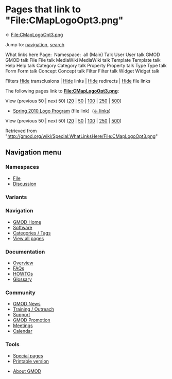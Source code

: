 <div id="mw-page-base" class="noprint">

</div>

<div id="mw-head-base" class="noprint">

</div>

<div id="content" class="mw-body" role="main">

<span id="top"></span>

<div id="mw-js-message" style="display:none;">

</div>



# <span dir="auto">Pages that link to "File:CMapLogoOpt3.png"</span>

<div id="bodyContent">

<div id="contentSub">

←
[File:CMapLogoOpt3.png](/wiki/File:CMapLogoOpt3.png "File:CMapLogoOpt3.png")

</div>

<div id="jump-to-nav" class="mw-jump">

Jump to: [navigation](#mw-navigation), [search](#p-search)

</div>

<div id="mw-content-text">

What links here Page:  Namespace:  all (Main) Talk User User talk GMOD
GMOD talk File File talk MediaWiki MediaWiki talk Template Template talk
Help Help talk Category Category talk Property Property talk Type Type
talk Form Form talk Concept Concept talk Filter Filter talk Widget
Widget talk

Filters
[Hide](/mediawiki/index.php?title=Special:WhatLinksHere/File:CMapLogoOpt3.png&hidetrans=1 "Special:WhatLinksHere/File:CMapLogoOpt3.png")
transclusions \|
[Hide](/mediawiki/index.php?title=Special:WhatLinksHere/File:CMapLogoOpt3.png&hidelinks=1 "Special:WhatLinksHere/File:CMapLogoOpt3.png")
links \|
[Hide](/mediawiki/index.php?title=Special:WhatLinksHere/File:CMapLogoOpt3.png&hideredirs=1 "Special:WhatLinksHere/File:CMapLogoOpt3.png")
redirects \|
[Hide](/mediawiki/index.php?title=Special:WhatLinksHere/File:CMapLogoOpt3.png&hideimages=1 "Special:WhatLinksHere/File:CMapLogoOpt3.png")
file links

The following pages link to
**[File:CMapLogoOpt3.png](/wiki/File:CMapLogoOpt3.png "File:CMapLogoOpt3.png")**:

View (previous 50 \| next 50)
([20](/mediawiki/index.php?title=Special:WhatLinksHere/File:CMapLogoOpt3.png&limit=20 "Special:WhatLinksHere/File:CMapLogoOpt3.png")
\|
[50](/mediawiki/index.php?title=Special:WhatLinksHere/File:CMapLogoOpt3.png&limit=50 "Special:WhatLinksHere/File:CMapLogoOpt3.png")
\|
[100](/mediawiki/index.php?title=Special:WhatLinksHere/File:CMapLogoOpt3.png&limit=100 "Special:WhatLinksHere/File:CMapLogoOpt3.png")
\|
[250](/mediawiki/index.php?title=Special:WhatLinksHere/File:CMapLogoOpt3.png&limit=250 "Special:WhatLinksHere/File:CMapLogoOpt3.png")
\|
[500](/mediawiki/index.php?title=Special:WhatLinksHere/File:CMapLogoOpt3.png&limit=500 "Special:WhatLinksHere/File:CMapLogoOpt3.png"))

- [Spring 2010 Logo
  Program](/wiki/Spring_2010_Logo_Program "Spring 2010 Logo Program")
  (file link) ‎ <span class="mw-whatlinkshere-tools">([←
  links](/mediawiki/index.php?title=Special:WhatLinksHere&target=Spring+2010+Logo+Program "Special:WhatLinksHere"))</span>

View (previous 50 \| next 50)
([20](/mediawiki/index.php?title=Special:WhatLinksHere/File:CMapLogoOpt3.png&limit=20 "Special:WhatLinksHere/File:CMapLogoOpt3.png")
\|
[50](/mediawiki/index.php?title=Special:WhatLinksHere/File:CMapLogoOpt3.png&limit=50 "Special:WhatLinksHere/File:CMapLogoOpt3.png")
\|
[100](/mediawiki/index.php?title=Special:WhatLinksHere/File:CMapLogoOpt3.png&limit=100 "Special:WhatLinksHere/File:CMapLogoOpt3.png")
\|
[250](/mediawiki/index.php?title=Special:WhatLinksHere/File:CMapLogoOpt3.png&limit=250 "Special:WhatLinksHere/File:CMapLogoOpt3.png")
\|
[500](/mediawiki/index.php?title=Special:WhatLinksHere/File:CMapLogoOpt3.png&limit=500 "Special:WhatLinksHere/File:CMapLogoOpt3.png"))

</div>

<div class="printfooter">

Retrieved from
"<http://gmod.org/wiki/Special:WhatLinksHere/File:CMapLogoOpt3.png>"

</div>

<div id="catlinks" class="catlinks catlinks-allhidden">

</div>

<div class="visualClear">

</div>

</div>

</div>

<div id="mw-navigation">

## Navigation menu

<div id="mw-head">



<div id="left-navigation">

<div id="p-namespaces" class="vectorTabs" role="navigation"
aria-labelledby="p-namespaces-label">

### Namespaces

- <span id="ca-nstab-image"><a href="/wiki/File:CMapLogoOpt3.png" accesskey="c"
  title="View the file page [c]">File</a></span>
- <span id="ca-talk"><a
  href="/mediawiki/index.php?title=File_talk:CMapLogoOpt3.png&amp;action=edit&amp;redlink=1"
  accesskey="t"
  title="Discussion about the content page [t]">Discussion</a></span>

</div>

<div id="p-variants" class="vectorMenu emptyPortlet" role="navigation"
aria-labelledby="p-variants-label">

### 

### Variants[](#)

<div class="menu">

</div>

</div>

</div>





</div>

</div>

</div>

<div id="mw-panel">

<div id="p-logo" role="banner">

<a href="/wiki/Main_Page"
style="background-image: url(http://gmod.org/images/GMOD-cogs.png);"
title="Visit the main page"></a>

</div>

<div id="p-Navigation" class="portal" role="navigation"
aria-labelledby="p-Navigation-label">

### Navigation

<div class="body">

- <span id="n-GMOD-Home">[GMOD Home](/wiki/Main_Page)</span>
- <span id="n-Software">[Software](/wiki/GMOD_Components)</span>
- <span id="n-Categories-.2F-Tags">[Categories /
  Tags](/wiki/Categories)</span>
- <span id="n-View-all-pages">[View all
  pages](/wiki/Special:AllPages)</span>

</div>

</div>

<div id="p-Documentation" class="portal" role="navigation"
aria-labelledby="p-Documentation-label">

### Documentation

<div class="body">

- <span id="n-Overview">[Overview](/wiki/Overview)</span>
- <span id="n-FAQs">[FAQs](/wiki/Category:FAQ)</span>
- <span id="n-HOWTOs">[HOWTOs](/wiki/Category:HOWTO)</span>
- <span id="n-Glossary">[Glossary](/wiki/Glossary)</span>

</div>

</div>

<div id="p-Community" class="portal" role="navigation"
aria-labelledby="p-Community-label">

### Community

<div class="body">

- <span id="n-GMOD-News">[GMOD News](/wiki/GMOD_News)</span>
- <span id="n-Training-.2F-Outreach">[Training /
  Outreach](/wiki/Training_and_Outreach)</span>
- <span id="n-Support">[Support](/wiki/Support)</span>
- <span id="n-GMOD-Promotion">[GMOD
  Promotion](/wiki/GMOD_Promotion)</span>
- <span id="n-Meetings">[Meetings](/wiki/Meetings)</span>
- <span id="n-Calendar">[Calendar](/wiki/Calendar)</span>

</div>

</div>

<div id="p-tb" class="portal" role="navigation"
aria-labelledby="p-tb-label">

### Tools

<div class="body">

- <span id="t-specialpages"><a href="/wiki/Special:SpecialPages" accesskey="q"
  title="A list of all special pages [q]">Special pages</a></span>
- <span id="t-print"><a
  href="/mediawiki/index.php?title=Special:WhatLinksHere/File:CMapLogoOpt3.png&amp;printable=yes"
  rel="alternate" accesskey="p"
  title="Printable version of this page [p]">Printable version</a></span>

</div>

</div>

</div>

</div>

<div id="footer" role="contentinfo">

- <span id="footer-places-about">[About
  GMOD](/wiki/GMOD:About "GMOD:About")</span>

<!-- -->






</div>
